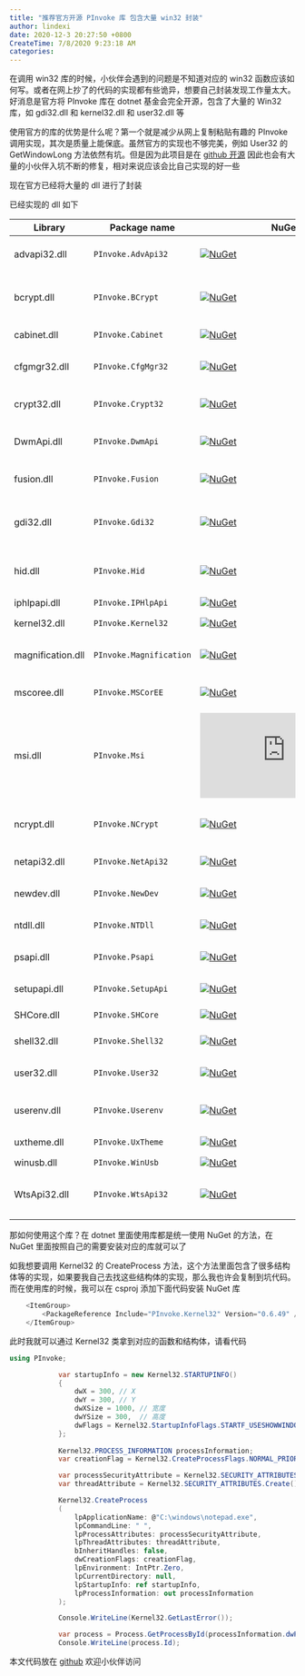 ```yaml
---
title: "推荐官方开源 PInvoke 库 包含大量 win32 封装"
author: lindexi
date: 2020-12-3 20:27:50 +0800
CreateTime: 7/8/2020 9:23:18 AM
categories: 
---
```


在调用 win32 库的时候，小伙伴会遇到的问题是不知道对应的 win32 函数应该如何写。或者在网上抄了的代码的实现都有些诡异，想要自己封装发现工作量太大。好消息是官方将 PInvoke 库在 dotnet 基金会完全开源，包含了大量的 Win32 库，如 gdi32.dll 和 kernel32.dll 和 user32.dll 等

<!--more-->


<!-- CreateTime:7/8/2020 9:23:18 AM -->



使用官方的库的优势是什么呢？第一个就是减少从网上复制粘贴有趣的 PInvoke 调用实现，其次是质量上能保底。虽然官方的实现也不够完美，例如 User32 的 GetWindowLong 方法依然有坑。但是因为此项目是在 [github 开源](https://github.com/dotnet/pinvoke) 因此也会有大量的小伙伴入坑不断的修复，相对来说应该会比自己实现的好一些

现在官方已经将大量的 dll 进行了封装

已经实现的 dll 如下

Library      | Package name     | NuGet       | Description
-------------|------------------|-------------|-------------
advapi32.dll |`PInvoke.AdvApi32`| [![NuGet](https://buildstats.info/nuget/PInvoke.AdvApi32)](https://www.nuget.org/packages/PInvoke.AdvApi32)|Windows Advanced Services
bcrypt.dll   |`PInvoke.BCrypt`  | [![NuGet](https://buildstats.info/nuget/PInvoke.BCrypt)](https://www.nuget.org/packages/PInvoke.BCrypt)|[Windows Cryptography API: Next Generation][CNG]
cabinet.dll  |`PInvoke.Cabinet` | [![NuGet](https://buildstats.info/nuget/PInvoke.Cabinet)](https://www.nuget.org/packages/PInvoke.Cabinet)|[Cabinet API Functions][Cabinet]
cfgmgr32.dll |`PInvoke.CfgMgr32`| [![NuGet](https://buildstats.info/nuget/PInvoke.CfgMgr32)](https://www.nuget.org/packages/PInvoke.CfgMgr32)|[Device and Driver Installation][CfgMgr32]
crypt32.dll  |`PInvoke.Crypt32` | [![NuGet](https://buildstats.info/nuget/PInvoke.Crypt32)](https://www.nuget.org/packages/PInvoke.Crypt32)|[Windows Cryptography API][Crypt32]
DwmApi.dll   |`PInvoke.DwmApi`  | [![NuGet](https://buildstats.info/nuget/PInvoke.DwmApi)](https://www.nuget.org/packages/PInvoke.DwmApi)|[Desktop Window Manager][DwmApi]
fusion.dll   |`PInvoke.Fusion`  | [![NuGet](https://buildstats.info/nuget/PInvoke.Fusion)](https://www.nuget.org/packages/PInvoke.Fusion)|.NET Framework Fusion
gdi32.dll    |`PInvoke.Gdi32`   | [![NuGet](https://buildstats.info/nuget/PInvoke.Gdi32)](https://www.nuget.org/packages/PInvoke.Gdi32)|[Windows Graphics Device Interface][Gdi]
hid.dll      |`PInvoke.Hid`     | [![NuGet](https://buildstats.info/nuget/PInvoke.Hid)](https://www.nuget.org/packages/PInvoke.Hid)|[Windows Human Interface Devices][Hid]
iphlpapi.dll |`PInvoke.IPHlpApi`| [![NuGet](https://buildstats.info/nuget/PInvoke.IPHlpApi)](https://www.nuget.org/packages/PInvoke.IPHlpApi)|[IP Helper](IPHlpApi)
kernel32.dll |`PInvoke.Kernel32`| [![NuGet](https://buildstats.info/nuget/PInvoke.Kernel32)](https://www.nuget.org/packages/PInvoke.Kernel32)|Windows Kernel API
magnification.dll |`PInvoke.Magnification`| [![NuGet](https://buildstats.info/nuget/PInvoke.Magnification)](https://www.nuget.org/packages/PInvoke.Magnification)|[Windows Magnification API][Magnification]
mscoree.dll  |`PInvoke.MSCorEE` | [![NuGet](https://buildstats.info/nuget/PInvoke.MSCorEE)](https://www.nuget.org/packages/PInvoke.MSCorEE)|.NET Framework CLR host
msi.dll      |`PInvoke.Msi`     | [![NuGet](https://buildstats.info/nuget/PInvoke.Msi)](https://www.nuget.org/packages/PInvoke.Msi)|[Microsoft Installer][Msi]
ncrypt.dll   |`PInvoke.NCrypt`  | [![NuGet](https://buildstats.info/nuget/PInvoke.NCrypt)](https://www.nuget.org/packages/PInvoke.NCrypt)|[Windows Cryptography API: Next Generation][CNG]
netapi32.dll |`PInvoke.NetApi32`| [![NuGet](https://buildstats.info/nuget/PInvoke.NetApi32)](https://www.nuget.org/packages/PInvoke.NetApi32)|[Network Management][NetApi32]
newdev.dll   |`PInvoke.NewDev`  | [![NuGet](https://buildstats.info/nuget/PInvoke.NewDev)](https://www.nuget.org/packages/PInvoke.NewDev)|[Device and Driver Installation][NewDev]
ntdll.dll    |`PInvoke.NTDll`   | [![NuGet](https://buildstats.info/nuget/PInvoke.NTDll)](https://www.nuget.org/packages/PInvoke.NTDll)|Windows NTDll
psapi.dll    |`PInvoke.Psapi`   | [![NuGet](https://buildstats.info/nuget/PInvoke.Psapi)](https://www.nuget.org/packages/PInvoke.Psapi)|[Windows Process Status API][Psapi]
setupapi.dll |`PInvoke.SetupApi`| [![NuGet](https://buildstats.info/nuget/PInvoke.SetupApi)](https://www.nuget.org/packages/PInvoke.SetupApi)|[Windows setup API][SetupApi]
SHCore.dll   |`PInvoke.SHCore`  | [![NuGet](https://buildstats.info/nuget/PInvoke.SHCore)](https://www.nuget.org/packages/PInvoke.SHCore)|[Windows Shell][Shell32]
shell32.dll  |`PInvoke.Shell32` | [![NuGet](https://buildstats.info/nuget/PInvoke.Shell32)](https://www.nuget.org/packages/PInvoke.Shell32)|[Windows Shell][Shell32]
user32.dll   |`PInvoke.User32`  | [![NuGet](https://buildstats.info/nuget/PInvoke.User32)](https://www.nuget.org/packages/PInvoke.User32)|Windows User Interface
userenv.dll  |`PInvoke.Userenv` | [![NuGet](https://buildstats.info/nuget/PInvoke.Userenv)](https://www.nuget.org/packages/PInvoke.Userenv)|Windows User Environment
uxtheme.dll  |`PInvoke.UxTheme` | [![NuGet](https://buildstats.info/nuget/PInvoke.UxTheme)](https://www.nuget.org/packages/PInvoke.UxTheme)|[Windows Visual Styles][UxTheme]
winusb.dll   |`PInvoke.WinUsb`  | [![NuGet](https://buildstats.info/nuget/PInvoke.WinUsb)](https://www.nuget.org/packages/PInvoke.WinUsb)|[USB Driver][WinUsb]
WtsApi32.dll |`PInvoke.WtsApi32`| [![NuGet](https://buildstats.info/nuget/PInvoke.WtsApi32)](https://www.nuget.org/packages/PInvoke.WtsApi32)|[Windows Remote Desktop Services][WtsApi32]


那如何使用这个库？在 dotnet 里面使用库都是统一使用 NuGet 的方法，在 NuGet 里面按照自己的需要安装对应的库就可以了

如我想要调用 Kernel32 的 CreateProcess 方法，这个方法里面包含了很多结构体等的实现，如果要我自己去找这些结构体的实现，那么我也许会复制到坑代码。而在使用库的时候，我可以在 csproj 添加下面代码安装 NuGet 库

```csharp
    <ItemGroup>
        <PackageReference Include="PInvoke.Kernel32" Version="0.6.49" />
    </ItemGroup>
```

此时我就可以通过 Kernel32 类拿到对应的函数和结构体，请看代码

```csharp
using PInvoke;

            var startupInfo = new Kernel32.STARTUPINFO()
            {
                dwX = 300, // X
                dwY = 300, // Y
                dwXSize = 1000, // 宽度
                dwYSize = 300,  // 高度
                dwFlags = Kernel32.StartupInfoFlags.STARTF_USESHOWWINDOW,
            };
            
            Kernel32.PROCESS_INFORMATION processInformation;
            var creationFlag = Kernel32.CreateProcessFlags.NORMAL_PRIORITY_CLASS | Kernel32.CreateProcessFlags.CREATE_UNICODE_ENVIRONMENT;

            var processSecurityAttribute = Kernel32.SECURITY_ATTRIBUTES.Create();
            var threadAttribute = Kernel32.SECURITY_ATTRIBUTES.Create();

            Kernel32.CreateProcess
            (
                lpApplicationName: @"C:\windows\notepad.exe",
                lpCommandLine: " ",
                lpProcessAttributes: processSecurityAttribute,
                lpThreadAttributes: threadAttribute, 
                bInheritHandles: false,
                dwCreationFlags: creationFlag,
                lpEnvironment: IntPtr.Zero,
                lpCurrentDirectory: null,
                lpStartupInfo: ref startupInfo,
                lpProcessInformation: out processInformation
            );

            Console.WriteLine(Kernel32.GetLastError());

            var process = Process.GetProcessById(processInformation.dwProcessId);
            Console.WriteLine(process.Id);
```


[CfgMgr32]: https://docs.microsoft.com/en-us/windows/win32/api/cfgmgr32/
[CNG]: https://msdn.microsoft.com/en-us/library/windows/desktop/aa376210
[Crypt32]: https://msdn.microsoft.com/en-us/library/windows/desktop/aa380256
[DwmApi]: https://msdn.microsoft.com/en-us/library/windows/desktop/aa969540.aspx
[Hid]: https://msdn.microsoft.com/en-us/library/windows/hardware/ff538865
[IPHlpApi]: https://docs.microsoft.com/en-us/windows/win32/api/_iphlp/
[Magnification]: https://msdn.microsoft.com/en-us/library/windows/desktop/ms692162
[Msi]: https://msdn.microsoft.com/en-us/library/aa372860.aspx
[SetupApi]: https://msdn.microsoft.com/en-us/library/windows/hardware/ff550855
[Gdi]: https://msdn.microsoft.com/en-us/library/dd145203
[Psapi]: https://msdn.microsoft.com/en-us/library/windows/desktop/ms684884.aspx
[UxTheme]: https://msdn.microsoft.com/en-us/library/windows/desktop/bb773187.aspx
[NetApi32]: https://msdn.microsoft.com/en-us/library/windows/desktop/aa370680.aspx
[NewDev]: https://docs.microsoft.com/en-us/windows/win32/api/newdev/
[Shell32]: https://msdn.microsoft.com/en-us/library/windows/desktop/bb773177.aspx
[WinUsb]: https://docs.microsoft.com/en-us/windows/win32/api/winusb/
[WtsApi32]: https://msdn.microsoft.com/en-us/library/aa383468(v=vs.85).aspx
[Cabinet]: https://docs.microsoft.com/en-us/windows/win32/devnotes/cabinet-api-functions

本文代码放在 [github](https://github.com/lindexi/lindexi_gd/tree/19cdd72409ba1af6bb3792ce02118055a0948a15/HalwerewolokaichaKojerwhabal) 欢迎小伙伴访问

